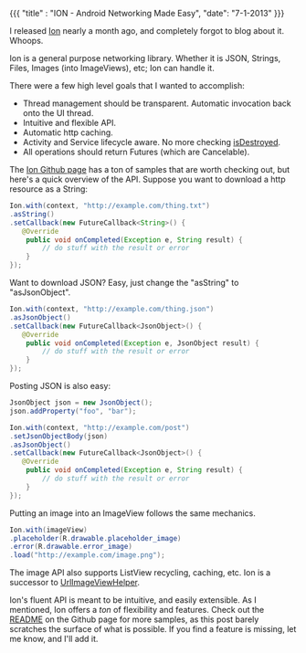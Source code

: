 {{{
  "title" : "ION - Android Networking Made Easy",
  "date": "7-1-2013"
}}}

I released [Ion](https://plus.google.com/103583939320326217147/posts/64ciSdeFaB5) nearly a month ago,
and completely forgot to blog about it. Whoops.

Ion is a general purpose networking library. Whether it is JSON, Strings, Files, Images (into ImageViews), etc; Ion
can handle it.

There were a few high level goals that I wanted to accomplish:

 * Thread management should be transparent. Automatic invocation back onto the UI thread.
 * Intuitive and flexible API.
 * Automatic http caching.
 * Activity and Service lifecycle aware. No more checking [isDestroyed](http://developer.android.com/reference/android/app/Activity.html#isDestroyed()).
 * All operations should return Futures (which are Cancelable).

The [Ion Github page](https://github.com/koush/ion) has a ton of samples that are worth checking out,
but here's a quick overview of the API. Suppose you want to download a http resource as a String:

```java
Ion.with(context, "http://example.com/thing.txt")
.asString()
.setCallback(new FutureCallback<String>() {
   @Override
    public void onCompleted(Exception e, String result) {
        // do stuff with the result or error
    }
});
```

Want to download JSON? Easy, just change the "asString" to "asJsonObject".

```java
Ion.with(context, "http://example.com/thing.json")
.asJsonObject()
.setCallback(new FutureCallback<JsonObject>() {
   @Override
    public void onCompleted(Exception e, JsonObject result) {
        // do stuff with the result or error
    }
});
```

Posting JSON is also easy:

```java
JsonObject json = new JsonObject();
json.addProperty("foo", "bar");

Ion.with(context, "http://example.com/post")
.setJsonObjectBody(json)
.asJsonObject()
.setCallback(new FutureCallback<JsonObject>() {
   @Override
    public void onCompleted(Exception e, String result) {
        // do stuff with the result or error
    }
});
```

Putting an image into an ImageView follows the same mechanics.

```java
Ion.with(imageView)
.placeholder(R.drawable.placeholder_image)
.error(R.drawable.error_image)
.load("http://example.com/image.png");
```

The image API also supports ListView recycling, caching, etc. Ion is a successor to [UrlImageViewHelper](http://koush.com/UrlImageViewHelper).

Ion's fluent API is meant to be intuitive, and easily extensible. As I mentioned, Ion offers a _ton_ of flexibility
and features. Check out the [README](https://github.com/koush/ion/blob/master/README.md) on the Github page for more samples, as this post barely scratches the surface of what is possible. If you find a feature is missing, let me know, and I'll add it.